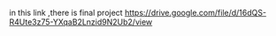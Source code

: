 in this link ,there is final project https://drive.google.com/file/d/16dQS-R4Ute3z75-YXqaB2Lnzid9N2Ub2/view
